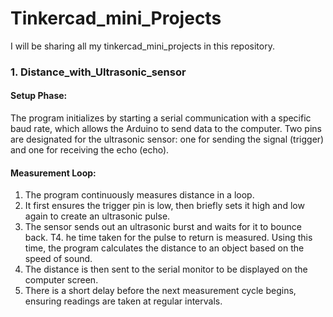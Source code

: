 # Tinkercad_mini_Projects
I will be sharing all my tinkercad_mini_projects in this repository.

### 1. Distance_with_Ultrasonic_sensor

#### Setup Phase:

The program initializes by starting a serial communication with a specific baud rate, which allows the Arduino to send data to the computer.
Two pins are designated for the ultrasonic sensor: one for sending the signal (trigger) and one for receiving the echo (echo).

#### Measurement Loop:

1. The program continuously measures distance in a loop.
2. It first ensures the trigger pin is low, then briefly sets it high and low again to create an ultrasonic pulse.
3. The sensor sends out an ultrasonic burst and waits for it to bounce back.
T4. he time taken for the pulse to return is measured.
Using this time, the program calculates the distance to an object based on the speed of sound.
5. The distance is then sent to the serial monitor to be displayed on the computer screen.
6. There is a short delay before the next measurement cycle begins, ensuring readings are taken at regular intervals.
